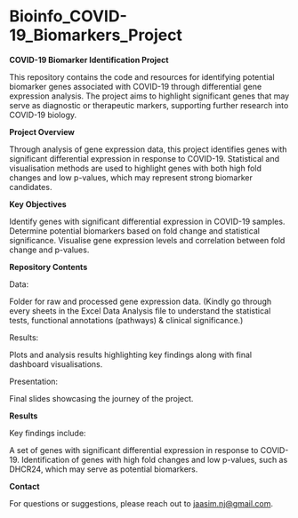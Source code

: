 # Bioinfo_COVID-19_Biomarkers_Project
**COVID-19 Biomarker Identification Project**

This repository contains the code and resources for identifying potential biomarker genes associated with COVID-19 through differential gene expression analysis. The project aims to highlight significant genes that may serve as diagnostic or therapeutic markers, supporting further research into COVID-19 biology.

**Project Overview**

Through analysis of gene expression data, this project identifies genes with significant differential expression in response to COVID-19. Statistical and visualisation methods are used to highlight genes with both high fold changes and low p-values, which may represent strong biomarker candidates.

**Key Objectives**

Identify genes with significant differential expression in COVID-19 samples.
Determine potential biomarkers based on fold change and statistical significance.
Visualise gene expression levels and correlation between fold change and p-values.

**Repository Contents**

Data: 

Folder for raw and processed gene expression data. (Kindly go through every sheets in the Excel Data Analysis file to understand the statistical tests, functional annotations (pathways) & clinical significance.)

Results: 

Plots and analysis results highlighting key findings along with final dashboard visualisations.

Presentation: 

Final slides showcasing the journey of the project.

**Results**

Key findings include:

A set of genes with significant differential expression in response to COVID-19.
Identification of genes with high fold changes and low p-values, such as DHCR24, which may serve as potential biomarkers.

**Contact**

For questions or suggestions, please reach out to jaasim.nj@gmail.com.
